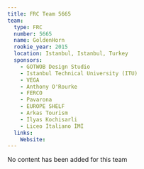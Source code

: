 ```yaml
---
title: FRC Team 5665
team:
  type: FRC
  number: 5665
  name: GoldenHorn
  rookie_year: 2015
  location: Istanbul, Istanbul, Turkey
  sponsors:
    - GOTWOB Design Studio
    - Istanbul Technical University (ITU)
    - VEGA
    - Anthony O'Rourke
    - FERCO
    - Pavarona
    - EUROPE SHELF
    - Arkas Tourism
    - İlyas Kochisarli
    - Liceo İtaliano İMİ
  links:
    Website: 
---
```

No content has been added for this team